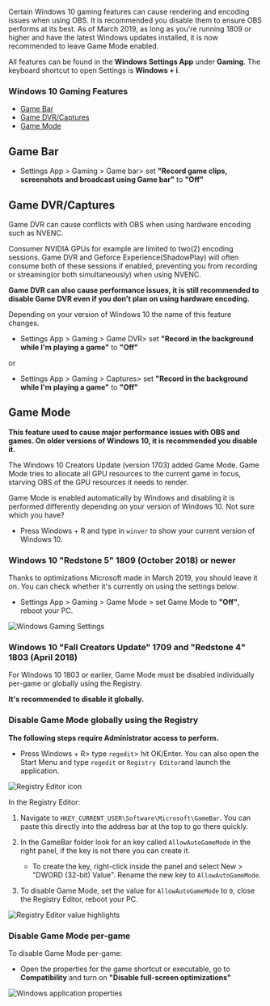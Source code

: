 
Certain Windows 10 gaming features can cause rendering and encoding issues when using OBS. It is recommended you disable them to ensure OBS performs at its best. As of March 2019, as long as you're running 1809 or higher and have the latest Windows updates installed, it is now recommended to leave Game Mode enabled.

All features can be found in the **Windows Settings App** under **Gaming**. The keyboard shortcut to open Settings is **Windows + i**.

### Windows 10 Gaming Features

* [Game Bar](#game-bar)
* [Game DVR/Captures](#game-dvrcaptures)
* [Game Mode](#game-mode)

##  Game Bar

* Settings App > Gaming > Game bar> set **"Record game clips, screenshots and broadcast using Game bar"** to **"Off"**

## Game DVR/Captures

Game DVR can cause conflicts with OBS when using hardware encoding such as NVENC. 

Consumer NVIDIA GPUs for example are limited to two(2) encoding sessions. Game DVR and Geforce Experience(ShadowPlay) will often consume both of these sessions if enabled, preventing you from recording or streaming(or both simultaneously) when using NVENC.

**Game DVR can also cause performance issues, it is still recommended to disable Game DVR even if you don't plan on using hardware encoding.**

Depending on your version of Windows 10 the name of this feature changes. 

* Settings App > Gaming > Game DVR> set **"Record in the background while I'm playing a game"** to **"Off"**

or

* Settings App > Gaming > Captures> set **"Record in the background while I'm playing a game"** to **"Off"**

## Game Mode

**This feature used to cause major performance issues with OBS and games. On older versions of Windows 10, it is recommended you disable it.**

The Windows 10 Creators Update (version 1703) added Game Mode. Game Mode tries to allocate all GPU resources to the current game in focus, starving OBS of the GPU resources it needs to render.

Game Mode is enabled automatically by Windows and disabling it is performed differently depending on your version of Windows 10. Not sure which you have? 

* Press Windows + R and type in `winver` to show your current version of Windows 10.

### Windows 10 "Redstone 5" 1809 (October 2018) or newer

Thanks to optimizations Microsoft made in March 2019, you should leave it on. You can check whether it's currently on using the settings below.

* Settings App > Gaming > Game Mode > set Game Mode to **"Off"**, reboot your PC.

![Windows Gaming Settings](https://obsproject.com/images/wiki/2018-12-02_17-22-45_002xY.png)


### Windows 10 "Fall Creators Update" 1709 and "Redstone 4" 1803 (April 2018)

For Windows 10 1803 or earlier, Game Mode must be disabled individually per-game or globally using the Registry. 

**It's recommended to disable it globally.**

### Disable Game Mode globally using the Registry

**The following steps require Administrator access to perform.**

* Press Windows + R> type `regedit`> hit OK/Enter. You can also open the Start Menu and type `regedit` or `Registry Editor`and launch the application.

![Registry Editor icon](https://obsproject.com/images/wiki/2018-12-02_17-39-45_N5lKy.png)

In the Registry Editor: 

1. Navigate to `HKEY_CURRENT_USER\Software\Microsoft\GameBar`. You can paste this directly into the address bar at the top to go there quickly.

2. In the GameBar folder look for an key called `AllowAutoGameMode` in the right panel, if the key is not there you can create it. 
   * To create the key, right-click inside the panel and select New > "DWORD (32-bit) Value". Rename the new key to `AllowAutoGameMode`.

3. To disable Game Mode, set the value for `AllowAutoGameMode` to `0`, close the Registry Editor, reboot your PC.

![Registry Editor value highlights](https://obsproject.com/images/wiki/2018-12-02_17-42-46_4NMtR.png)

### Disable Game Mode per-game

To disable Game Mode per-game:

* Open the properties for the game shortcut or executable, go to **Compatibility** and turn on **"Disable full-screen optimizations"**

![Windows application properties](https://obsproject.com/images/wiki/2018-12-02_17-36-26_ZtKdV.png)